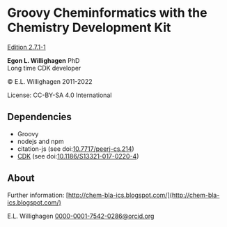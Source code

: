 # Groovy Cheminformatics with the Chemistry Development Kit

[Edition 2.7.1-1](https://egonw.github.io/cdkbook/)

**Egon L. Willighagen** PhD<br />
Long time CDK developer

© E.L. Willighagen 2011-2022

License: CC-BY-SA 4.0 International

## Dependencies

* Groovy
* nodejs and npm
* citation-js (see doi:[10.7717/peerj-cs.214](https://doi.org/10.7717/peerj-cs.214))
* [CDK](https://cdk.github.io/) (see doi:[10.1186/S13321-017-0220-4](https://doi.org/10.1186/S13321-017-0220-4))

## About

Further information: [http://chem-bla-ics.blogspot.com/](http://chem-bla-ics.blogspot.com/)

E.L. Willighagen <0000-0001-7542-0286@orcid.org>
